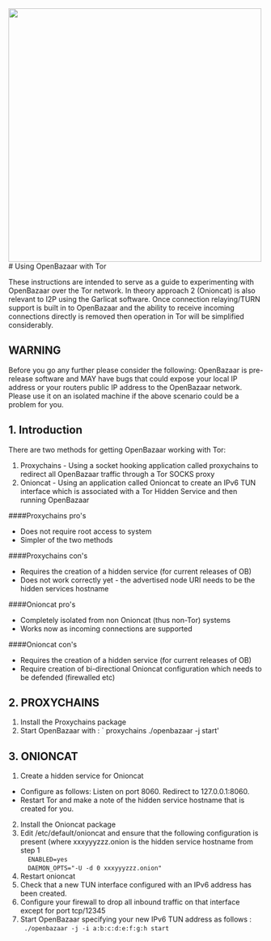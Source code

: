 <img src="https://blog.openbazaar.org/wp-content/uploads/2014/07/logo.png" width="500px"/>
# Using OpenBazaar with Tor

These instructions are intended to serve as a guide to experimenting with OpenBazaar over the Tor network. In theory approach 2 (Onioncat) is also relevant to I2P using the Garlicat software. Once connection relaying/TURN support is built in to OpenBazaar and the ability to receive incoming connections directly is removed then operation in Tor will be simplified considerably.

## WARNING

Before you go any further please consider the following: OpenBazaar is pre-release software and MAY have bugs that could expose your local IP address or your routers public IP address to the OpenBazaar network. Please use it on an isolated machine if the above scenario could be a problem for you. 


## 1. Introduction

There are two methods for getting OpenBazaar working with Tor:

1. Proxychains - Using a socket hooking application called proxychains to redirect all OpenBazaar traffic through a Tor SOCKS proxy
2. Onioncat - Using an application called Onioncat to create an IPv6 TUN interface which is associated with a Tor Hidden Service and then running OpenBazaar

####Proxychains pro's
- Does not require root access to system
- Simpler of the two methods

####Proxychains con's
- Requires the creation of a hidden service (for current releases of OB)
- Does not work correctly yet - the advertised node URI needs to be the hidden services hostname

####Onioncat pro's
- Completely isolated from non Onioncat (thus non-Tor) systems
- Works now as incoming connections are supported

####Onioncat con's
- Requires the creation of a hidden service (for current releases of OB)
- Require creation of bi-directional Onioncat configuration which needs to be defended (firewalled etc)


## 2. PROXYCHAINS

1. Install the Proxychains package
2. Start OpenBazaar with :
` proxychains ./openbazaar -j start'

## 3. ONIONCAT

1. Create a hidden service for Onioncat
  - Configure as follows: Listen on port 8060. Redirect to 127.0.0.1:8060. 
  - Restart Tor and make a note of the hidden service hostname that is created for you.
2. Install the Onioncat package
3. Edit /etc/default/onioncat and ensure that the following configuration is present (where xxxyyyzzz.onion is the hidden service hostname from step 1<br/>`  ENABLED=yes`<br/>`  DAEMON_OPTS="-U -d 0 xxxyyyzzz.onion"`
4. Restart onioncat
5. Check that a new TUN interface configured with an IPv6 address has been created.
6. Configure your firewall to drop all inbound traffic on that interface except for port tcp/12345
7. Start OpenBazaar specifying your new IPv6 TUN address as follows :<br/>
` ./openbazaar -j -i a:b:c:d:e:f:g:h start`

